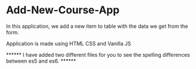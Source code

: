 # Add-New-Course-App
In this application, we add a new item to table with the data we get from the form.

Application is made using HTML CSS and Vanilla JS

****** I have added two different files for you to see the spelling differences between es5 and es6. ******

